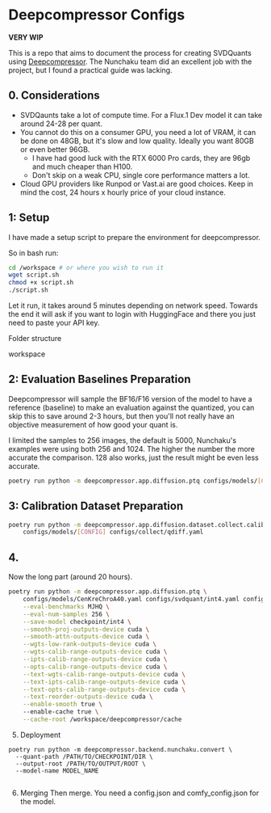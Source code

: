 # Deepcompressor Configs

**VERY WIP**

This is a repo that aims to document the process for creating SVDQuants using [Deepcompressor](https://github.com/nunchaku-tech/deepcompressor). The Nunchaku team did an excellent job with the project, but I found a practical guide was lacking.

## 0. Considerations

- SVDQaunts take a lot of compute time. For a Flux.1 Dev model it can take around 24-28 per quant.
- You cannot do this on a consumer GPU, you need a lot of VRAM, it can be done on 48GB, but it's slow and low quality. Ideally you want 80GB or even better 96GB. 
    - I have had good luck with the RTX 6000 Pro cards, they are 96gb and much cheaper than H100.
    - Don't skip on a weak CPU, single core performance matters a lot. 
- Cloud GPU providers like Runpod or Vast.ai are good choices. Keep in mind the cost, 24 hours x hourly price of your cloud instance. 

## 1: Setup

I have made a setup script to prepare the environment for deepcompressor.

So in bash run:

```bash
cd /workspace # or where you wish to run it
wget script.sh
chmod +x script.sh
./script.sh
```
Let it run, it takes around 5 minutes depending on network speed. Towards the end it will ask if you want to login with HuggingFace and there you just need to paste your API key. 

Folder structure

workspace


## 2: Evaluation Baselines Preparation

Deepcompressor will sample the BF16/F16 version of the model to have a reference (baseline) to make an evaluation against the quantized, you can skip this to save around 2-3 hours, but then you'll not really have an objective measurement of how good your quant is. 

I limited the samples to 256 images, the default is 5000, Nunchaku's examples were using both 256 and 1024. The higher the number the more accurate the comparison. 128 also works, just the result might be even less accurate. 


```bash
poetry run python -m deepcompressor.app.diffusion.ptq configs/models/[CONFIG] --output-dirname reference
```


## 3: Calibration Dataset Preparation


```bash
poetry run python -m deepcompressor.app.diffusion.dataset.collect.calib \
    configs/models/[CONFIG] configs/collect/qdiff.yaml
```



## 4.

Now the long part (around 20 hours).  

```bash
poetry run python -m deepcompressor.app.diffusion.ptq \
    configs/models/CenKreChroA40.yaml configs/svdquant/int4.yaml configs/svdquant/fast.yaml \
    --eval-benchmarks MJHQ \
    --eval-num-samples 256 \
    --save-model checkpoint/int4 \
    --smooth-proj-outputs-device cuda \
    --smooth-attn-outputs-device cuda \
    --wgts-low-rank-outputs-device cuda \
    --wgts-calib-range-outputs-device cuda \
    --ipts-calib-range-outputs-device cuda \
    --opts-calib-range-outputs-device cuda \
    --text-wgts-calib-range-outputs-device cuda \
    --text-ipts-calib-range-outputs-device cuda \
    --text-opts-calib-range-outputs-device cuda \
    --text-reorder-outputs-device cuda \
    --enable-smooth true \   
    --enable-cache true \
    --cache-root /workspace/deepcompressor/cache
```
5. Deployment

```
poetry run python -m deepcompressor.backend.nunchaku.convert \
  --quant-path /PATH/TO/CHECKPOINT/DIR \
  --output-root /PATH/TO/OUTPUT/ROOT \
  --model-name MODEL_NAME


```

6. Merging
Then merge. You need a config.json and comfy_config.json for the model. 

